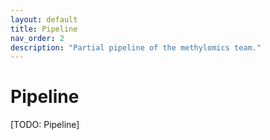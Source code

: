 ```yaml
---
layout: default
title: Pipeline
nav_order: 2
description: "Partial pipeline of the methylomics team."
---
```


# Pipeline
[TODO: Pipeline]